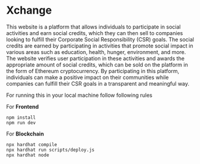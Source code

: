 # Xchange

This website is a platform that allows individuals to participate in social activities and earn social credits, which they can then sell to companies looking to fulfill their Corporate Social Responsibility (CSR) goals. The social credits are earned by participating in activities that promote social impact in various areas such as education, health, hunger, environment, and more. The website verifies user participation in these activities and awards the appropriate amount of social credits, which can be sold on the platform in the form of Ethereum cryptocurrency. By participating in this platform, individuals can make a positive impact on their communities while companies can fulfill their CSR goals in a transparent and meaningful way.

For running this in your local machine follow following rules

For **Frontend**
```shell
npm install
npm run dev
```
For **Blockchain**
```shell
npx hardhat compile
npx hardhat run scripts/deploy.js
npx hardhat node
```
